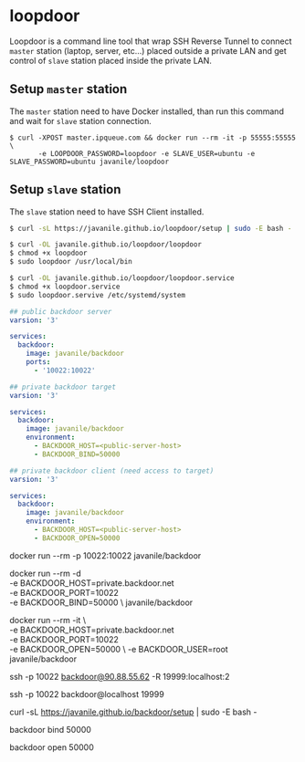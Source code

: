 # loopdoor

Loopdoor is a command line tool that wrap SSH Reverse Tunnel 
to connect `master` station (laptop, server, etc...) placed outside a private LAN 
and get control of `slave` station placed inside the private LAN.

## Setup `master` station 
The `master` station need to have Docker installed, than run this command and wait for `slave` station connection. 
```
$ curl -XPOST master.ipqueue.com && docker run --rm -it -p 55555:55555 \
       -e LOOPDOOR_PASSWORD=loopdoor -e SLAVE_USER=ubuntu -e SLAVE_PASSWORD=ubuntu javanile/loopdoor
```

## Setup `slave` station 
The `slave` station need to have SSH Client installed.
```bash
$ curl -sL https://javanile.github.io/loopdoor/setup | sudo -E bash -
```

```bash
$ curl -OL javanile.github.io/loopdoor/loopdoor
$ chmod +x loopdoor
$ sudo loopdoor /usr/local/bin
```

```bash
$ curl -OL javanile.github.io/loopdoor/loopdoor.service
$ chmod +x loopdoor.service
$ sudo loopdoor.servive /etc/systemd/system
```

```yaml
## public backdoor server
varsion: '3'

services:
  backdoor:
    image: javanile/backdoor
    ports:    
      - '10022:10022'
```

```yaml
## private backdoor target
varsion: '3'

services:
  backdoor:
    image: javanile/backdoor
    environment:
      - BACKDOOR_HOST=<public-server-host>
      - BACKDOOR_BIND=50000
```

```yaml
## private backdoor client (need access to target)
varsion: '3'

services:
  backdoor:
    image: javanile/backdoor
    environment:
      - BACKDOOR_HOST=<public-server-host>
      - BACKDOOR_OPEN=50000
```

docker run --rm -p 10022:10022 javanile/backdoor






docker run --rm -d \
    -e BACKDOOR_HOST=private.backdoor.net \
    -e BACKDOOR_PORT=10022 \
    -e BACKDOOR_BIND=50000 \ 
    javanile/backdoor

docker run --rm -it \      
    -e BACKDOOR_HOST=private.backdoor.net \
    -e BACKDOOR_PORT=10022 \
    -e BACKDOOR_OPEN=50000 \ 
    -e BACKDOOR_USER=root \
    javanile/backdoor

ssh -p 10022 backdoor@90.88.55.62 -R 19999:localhost:2

ssh -p 10022 backdoor@localhost 19999

curl -sL https://javanile.github.io/backdoor/setup | sudo -E bash -



backdoor bind 50000

backdoor open 50000

